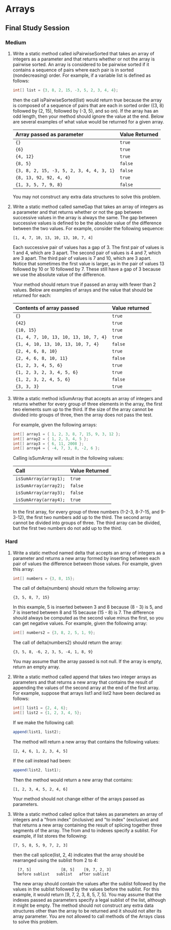 # Arrays
## Final Study Session

### Medium
1. Write a static method called isPairwiseSorted that takes an array of integers as a parameter and that returns whether or not the array is pairwise sorted. An array is considered to be pairwise sorted if it contains a sequence of pairs where each pair is in sorted (nondecreasing) order. For example, if a variable list is defined as follows:

	```java
	int[] list = {3, 8, 2, 15, -3, 5, 2, 3, 4, 4};
	```

	then the call isPairwiseSorted(list) would return true because the array is composed of a sequence of pairs that are each in sorted order ((3, 8) followed by (2, 15), followed by (-3, 5), and so on). If the array has an odd length, then your method should ignore the value at the end. Below are several examples of what value would be returned for a given array.

	| Array passed as parameter | Value Returned |
	| :--- | :--- |
	| `{}` | `true` |
	| `{6}` | `true` |
	| `{4, 12}` | `true` |
	| `{8, 5}` | `false` |
	| `{3, 8, 2, 15, -3, 5, 2, 3, 4, 4, 3, 1}` | `false` |
	| `{8, 13, 92, 92, 4, 4}` | `true` |
	| `{1, 3, 5, 7, 9, 8}` | `false` |

	You may not construct any extra data structures to solve this problem.

2. Write a static method called sameGap that takes an array of integers as a parameter and that returns whether or not the gap between successive values in the array is always the same. The gap between successive values is defined to be the absolute value of the difference between the two values. For example, consider the following sequence:

	```
	[1, 4, 7, 10, 13, 10, 13, 10, 7, 4]
	```

	Each successive pair of values has a gap of 3. The first pair of values is 1 and 4, which are 3 apart. The second pair of values is 4 and 7, which are 3 apart. The third pair of values is 7 and 10, which are 3 apart. Notice that sometimes the first value is larger, as in the pair of values 13 followed by 10 or 10 followed by 7. These still have a gap of 3 because we use the absolute value of the difference.

	Your method should return true if passed an array with fewer than 2 values. Below are examples of arrays and the value that should be returned for each:

	| Contents of array passed | Value returned |
	| :--- | :--- |
	| `{}` | `true`
	| `{42}` | `true`
	| `{10, 15}` | `true`
	| `{1, 4, 7, 10, 13, 10, 13, 10, 7, 4}` | `true`
	| `{1, 4, 10, 13, 10, 13, 10, 7, 4}` | `false`
	| `{2, 4, 6, 8, 10}` | `true`
	| `{2, 4, 6, 8, 10, 11}` | `false`
	| `{1, 2, 3, 4, 5, 6}` | `true`
	| `{1, 2, 3, 2, 3, 4, 5, 6}` | `true`
	| `{1, 2, 3, 2, 4, 5, 6}` | `false`
	| `{3, 3, 3}` | `true`

3. Write a static method isSumArray that accepts an array of integers and returns whether for every group of three elements in the array, the first two elements sum up to the third. If the size of the array cannot be divided into groups of three, then the array does not pass the test.

	For example, given the following arrays:

	```java
	int[] array1 = { 1, 2, 3, 8, 7, 15, 9, 3, 12 };
	int[] array2 = { 1, 2, 3, 4, 5 };
	int[] array3 = { 6, 11, 2008 };
	int[] array4 = { -4, 7, 3, 8, -2, 6 };
	```

	Calling isSumArray will result in the following values:

	| Call | Value Returned |
	| :--- | :--- |
	| `isSumArray(array1);` | `true` |
	| `isSumArray(array2);` | `false` |
	| `isSumArray(array3);` | `false` |
	| `isSumArray(array4);` | `true` |

	In the first array, for every group of three numbers (1-2-3, 8-7-15, and 9-3-12), the first two numbers add up to the third. The second array cannot be divided into groups of three. The third array can be divided, but the first two numbers do not add up to the third.

### Hard
1. Write a static method named delta that accepts an array of integers as a parameter and returns a new array formed by inserting between each pair of values the difference between those values. For example, given this array:

	```java
	int[] numbers = {3, 8, 15};
	```

	The call of delta(numbers) should return the following array:

	```
	{3, 5, 8, 7, 15}
	```

	In this example, 5 is inserted between 3 and 8 because (8 - 3) is 5, and 7 is inserted between 8 and 15 because (15 - 8) is 7. The difference should always be computed as the second value minus the first, so you can get negative values. For example, given the following array:

	```java
	int[] numbers2 = {3, 8, 2, 5, 1, 9};
	```

	The call of delta(numbers2) should return the array:

	```
	{3, 5, 8, -6, 2, 3, 5, -4, 1, 8, 9}
	```

	You may assume that the array passed is not null. If the array is empty, return an empty array.

2. Write a static method called append that takes two integer arrays as parameters and that returns a new array that contains the result of appending the values of the second array at the end of the first array. For example, suppose that arrays list1 and list2 have been declared as follows:

	```java
	int[] list1 = {2, 4, 6};
	int[] list2 = {1, 2, 3, 4, 5};
	```

	If we make the following call:

	```java
	append(list1, list2);
	```

	The method will return a new array that contains the following values:

	```
	[2, 4, 6, 1, 2, 3, 4, 5]
	```

	If the call instead had been:

	```java
	append(list2, list1);
	```

	Then the method would return a new array that contains:

	```
	[1, 2, 3, 4, 5, 2, 4, 6]
	```

	Your method should not change either of the arrays passed as parameters.

3. Write a static method called splice that takes as parameters an array of integers and a "from index" (inclusive) and "to index" (exclusive) and that returns a new array containing the result of splicing together three segments of the array. The from and to indexes specify a sublist. For example, if list stores the following:

	```
	[7, 5, 8, 5, 9, 7, 2, 3]
	```

	then the call splice(list, 2, 4) indicates that the array should be rearranged using the sublist from 2 to 4:

	```
	  [7, 5]       		 [8, 5]    [9, 7, 2, 3]
	  before sublist   sublist   after sublist
	  ```

	The new array should contain the values after the sublist followed by the values in the sublist followed by the values before the sublist. For this example, it would return [9, 7, 2, 3, 8, 5, 7, 5]. You may assume that the indexes passed as parameters specify a legal sublist of the list, although it might be empty. The method should not construct any extra data structures other than the array to be returned and it should not alter its array parameter. You are not allowed to call methods of the Arrays class to solve this problem.
